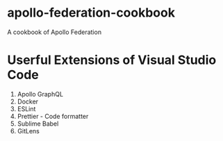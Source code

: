 # apollo-federation-cookbook
A cookbook of Apollo Federation

# Userful Extensions of Visual Studio Code

1. Apollo GraphQL
2. Docker
3. ESLint
4. Prettier - Code formatter
5. Sublime Babel
6. GitLens